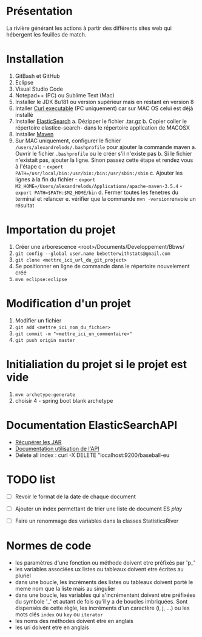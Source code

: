 
# Présentation

La rivière générant les actions à partir des différents sites web qui hébergent les feuilles de match.



# Installation
1. GitBash et GitHub
2. Eclipse
3. Visual Studio Code
4. Notepad++ (PC) ou Sublime Text (Mac)
5. Installer le JDK 8u181 ou version supérieur mais en restant en version 8
6. Intaller [Curl executable]( https://develop.zendesk.com/hc/en-us/articles/360001068567-Installing-and-using-cURL#install) (PC uniquement) car sur MAC OS celui est déjà installé
7. Installer [ElasticSearch](https://www.elastic.co/downloads/elasticsearch)
    a. Dézipper le fichier .tar.gz
    b. Copier coller le répertoire elastice-search-<version> dans le répertoire application de MACOSX
8. Installer [Maven](https://maven.apache.org/download.cgi)
9. Sur MAC uniquement, configurer le fichier `/users/alexandrelods/.bashprofile` pour ajouter la commande maven
    a. Ouvrir le fichier `.bashprofile` ou le créer s'il n'existe pas
    b. Si le fichier n'existait pas, ajouter la ligne. Sinon passez cette étape et rendez vous à l'étape c
        - `export PATH=/usr/local/bin:/usr/bin:/bin:/usr/sbin:/sbin`
    c. Ajouter les lignes à la fin du fichier
        - `export M2_HOME=/Users/alexandrelods/Applications/apache-maven-3.5.4`
        - `export PATH=$PATH:$M2_HOME/bin`
    d. Fermer toutes les fenetres du terminal et relancer
    e. vérifier que la commande `mvn -version`renvoie un résultat



# Importation du projet
1. Créer une arborescence \<root\>/Documents/Developpement/Bbws/
2. `git config --global user.name bebetterwithstats@gmail.com`
3. `git clone <mettre_ici_url_du_git_project>`
4. Se positionner en ligne de commande dans le répertoire nouvelement créé
5. `mvn eclipse:eclipse`

# Modification d'un projet
1. Modifier un fichier
2. `git add <mettre_ici_nom_du_fichier>`
3. `git commit -m "<mettre_ici_un_commentaire>"`
4. `git push origin master`


# Initialiation du projet si le projet est vide
1. `mvn archetype:generate`
2. choisir 4 - spring boot blank archetype




# Documentation ElasticSearchAPI
- [Récupérer les JAR](https://www.elastic.co/guide/en/elasticsearch/client/java-api/current/_maven_repository.html)
- [Documentation utilisation de l'API](https://www.elastic.co/guide/en/elasticsearch/client/java-api/current/index.html)
- Delete all index : curl -X DELETE "localhost:9200/baseball-eu


# TODO list
- [ ] Revoir le format de la date de chaque document
- [ ] Ajouter un index permettant de trier une liste de document ES _play_ 
- [ ] Faire un renommage des variables dans la classes StatisticsRiver


# Normes de code
- les paramètres d'une fonction ou méthode doivent etre préfixés par 'p_'
- les variables associées ux listes ou tableaux doivent etre écrites au pluriel
- dans une boucle, les incréments des listes ou tableaux doivent porté le meme nom que la liste mais au singulier
- dans une boucle, les variables qui s'incrémentent doivent etre préfixées du symbole '_' et autant de fois qu'il y a de boucles imbriquées. Sont dispensés de cette règle, les incréments d'un caractère (i, j, ...) ou les mots clés `index` ou `key` ou `iterator`
- les noms des méthodes doivent etre en anglais
- les uri doivent etre en anglais
